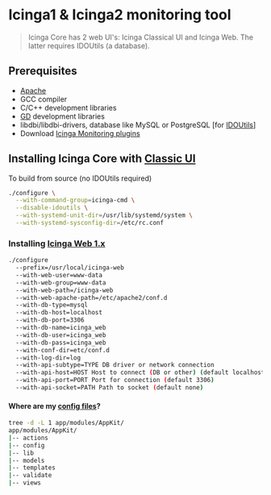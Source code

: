 # Icinga1 & Icinga2 monitoring tool
> Icinga Core has 2 web UI's: Icinga Classical UI and Icinga Web. The latter
requires IDOUtils (a database).

## Prerequisites
- [Apache][1]
- GCC compiler
- C/C++ development libraries
- [GD][2] development libraries
- libdbi/libdbi-drivers, database like MySQL or PostgreSQL [for [IDOUtils][4]]
- Download [Icinga Monitoring plugins][3]

## Installing Icinga Core with [Classic UI][5]
To build from source (no IDOUtils required)

```sh
./configure \
  --with-command-group=icinga-cmd \
  --disable-idoutils \
  --with-systemd-unit-dir=/usr/lib/systemd/system \
  --with-systemd-sysconfig-dir=/etc/rc.conf
```

### Installing [Icinga Web 1.x][6]

```sh
./configure
  --prefix=/usr/local/icinga-web
  --with-web-user=www-data
  --with-web-group=www-data
  --with-web-path=/icinga-web
  --with-web-apache-path=/etc/apache2/conf.d
  --with-db-type=mysql
  --with-db-host=localhost
  --with-db-port=3306
  --with-db-name=icinga_web
  --with-db-user=icinga_web
  --with-db-pass=icinga_web
  --with-conf-dir=etc/conf.d
  --with-log-dir=log
  --with-api-subtype=TYPE DB driver or network connection
  --with-api-host=HOST Host to connect (DB or other) (default localhost)
  --with-api-port=PORT Port for connection (default 3306)
  --with-api-socket=PATH Path to socket (default none)
```

#### Where are my [config files][7]?
```sh
tree -d -L 1 app/modules/AppKit/
app/modules/AppKit/
|-- actions
|-- config
|-- lib
|-- models
|-- templates
|-- validate
|-- views
```

[1]: http://www.apache.org/
[2]: http://www.boutell.com/gd/
[3]: https://www.monitoring-plugins.org/
[4]: https://docs.icinga.com/latest/en/quickstart-idoutils.html
[5]: https://docs.icinga.com/latest/en/quickstart-icinga.html
[6]: https://docs.icinga.com/latest/en/icinga-web-scratch.html
[7]: https://docs.icinga.com/latest/en/icinga-web-config.html

